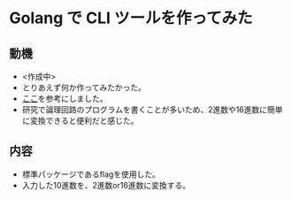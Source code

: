 # Golang で CLI ツールを作ってみた

## 動機
- <作成中>
- とりあえず何か作ってみたかった。
- [ここ](https://qiita.com/nightswinger/items/8abc3ee7db41a3365784)を参考にしました。
- 研究で論理回路のプログラムを書くことが多いため、2進数や16進数に簡単に変換できると便利だと感じた。

## 内容
- 標準パッケージであるflagを使用した。
- 入力した10進数を、2進数or16進数に変換する。

